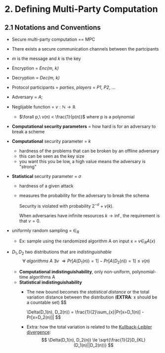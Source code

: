 # 2. Defining Multi-Party Computation

## 2.1 Notations and Conventions

- Secure multi-party computation == MPC
- There exists a secure communication channels between the partcipants
- *m* is the message and *k* is the key
- Encryption = *Enc(m, k)*
- Decryption = *Dec(m, k)*
- Protocol participants = *parties*, *players* = *P1*, *P2*, ...
- Adversary = *A*;
- Neglijable function = $v : \mathbb{N} \rightarrow \mathbb{R}$
  - $\forall p,\ v(n) < \frac{1}{p(n)}$ where p is a polynomial
- **Computational security parameters** = how hard is for an adversary to break a scheme
- **Computational** security parameter = $k$
  - hardness of the problems that can be broken by an offline adversary
  - this can be seen as the key size
  - you want this you be low, a high value means the adversary is "strong"
- **Statistical** security parameter = $\sigma$
  - hardness of a given attack
  - measures the probability for the adversary to break the schema

    Security is violated with probability $2^{-\sigma} + v(k)$.

    When adversaries have infinite resources $k \rightarrow \inf$, the requirement is that $v = 0$.

- uniformly random sampling = $\in_{R}$
  - Ex: sample using the randomized algorithm A on input x = $v \in_{R}A(x)$
- $D_1,D_2$ two distributions that are *indistinguishable*
  $$
  \forall\ algorithms\ A \ \exists v\ \Longrightarrow Pr[A(D_1(n)) = 1] - Pr[A(D_2(n)) = 1] \le v(n)
  $$
  - **Computational indistinguishability**, only non-uniform, polynomial-time algorithms A
  - **Statistical indistinguishability**
    - The new bound becomes the *statistical distance* or the total variation distance between the distribution (**EXTRA**: x should be a countable set)
    $$

        \Delta(D_1(n), D_2(n)) = \frac{1}{2}\sum_{x}|Pr[x=D_1(n)] - Pr[x=D_2(n)]|
    $$
    - Extra: how the total variation is related to the [Kullback-Leibler divergence](https://www.countbayesie.com/blog/2017/5/9/kullback-leibler-divergence-explained):
    $$
         \Delta(D_1(n), D_2(n)) \le \sqrt{\frac{1}{2}D_{KL}(D_1(n)||D_2(n))}
    $$